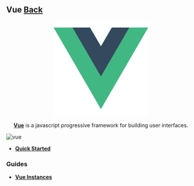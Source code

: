 ## Vue [Back](../Framework.md)

<p align="center">
    <img alt="vue" src="./vue.png" width="50%"></img>
</p>

<p align="center">
<a href="https://vuejs.org/" target="_blank"><strong>Vue</strong></a> is a javascript progressive framework for building user interfaces.
</p>

![vue](https://aleen42.github.io/badges/src/vue.svg)

- [**Quick Started**](./quick_started/quick_started.md)

### Guides

- [**Vue Instances**](./vue_instances/vue_instances.md)
